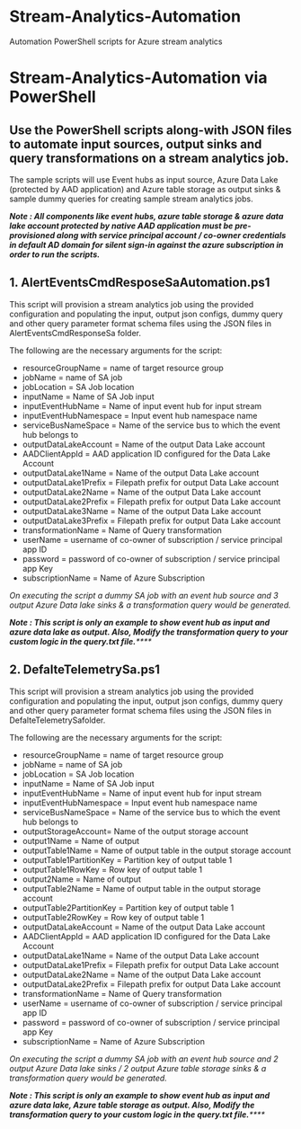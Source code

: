# Stream-Analytics-Automation
Automation PowerShell scripts for Azure stream analytics

# Stream-Analytics-Automation via PowerShell

## Use the PowerShell scripts along-with JSON files to automate input sources, output sinks and query transformations on a stream analytics job.

The sample scripts will use Event hubs as input source, Azure Data Lake (protected by AAD application) and Azure table storage as output sinks & sample dummy queries for creating sample stream analytics jobs.

_**Note : All components like event hubs, azure table storage & azure data lake account protected by native AAD application must be pre-provisioned along with service principal account / co-owner credentials in default AD domain for silent sign-in against the azure subscription in order to run the scripts.**_

## 1. AlertEventsCmdResposeSaAutomation.ps1

This script will provision a stream analytics job using the provided configuration and populating the input, output json configs, dummy query and other query parameter format schema files using the JSON files in AlertEventsCmdResponseSa folder.

The following are the necessary arguments for the script:

* resourceGroupName = name of target resource group
* jobName = name of SA job
* jobLocation = SA Job location
* inputName = Name of SA Job input
* inputEventHubName = Name of input event hub for input stream
* inputEventHubNamespace = Input event hub namespace name
* serviceBusNameSpace = Name of the service bus to which the event hub belongs to
* outputDataLakeAccount = Name of the output Data Lake account
* AADClientAppId = AAD application ID configured for the Data Lake Account 
* outputDataLake1Name = Name of the output Data Lake account
* outputDataLake1Prefix = Filepath prefix for output Data Lake account
* outputDataLake2Name = Name of the output Data Lake account
* outputDataLake2Prefix = Filepath prefix for output Data Lake account
* outputDataLake3Name = Name of the output Data Lake account
* outputDataLake3Prefix = Filepath prefix for output Data Lake account
* transformationName = Name of Query transformation
* userName = username of co-owner of subscription / service principal app ID
* password = password of co-owner of subscription / service principal app Key
* subscriptionName = Name of Azure Subscription

_On executing the script a dummy SA job with an event hub source and 3 output Azure Data lake sinks & a transformation query would be generated._

_**Note : This script is only an example to show event hub as input and azure data lake as output. Also, Modify the transformation query to your custom logic in the query.txt file.******_

## 2. DefalteTelemetrySa.ps1

This script will provision a stream analytics job using the provided configuration and populating the input, output json configs, dummy query and other query parameter format schema files using the JSON files in DefalteTelemetrySafolder.

The following are the necessary arguments for the script:

* resourceGroupName = name of target resource group
* jobName = name of SA job
* jobLocation = SA Job location
* inputName = Name of SA Job input
* inputEventHubName = Name of input event hub for input stream
* inputEventHubNamespace = Input event hub namespace name
* serviceBusNameSpace = Name of the service bus to which the event hub belongs to
* outputStorageAccount= Name of the output storage account
* output1Name = Name of output
* outputTable1Name = Name of output table in the output storage account
* outputTable1PartitionKey = Partition key of output table 1
* outputTable1RowKey = Row key of output table 1
* output2Name = Name of output
* outputTable2Name = Name of output table in the output storage account
* outputTable2PartitionKey = Partition key of output table 1
* outputTable2RowKey = Row key of output table 1
* outputDataLakeAccount = Name of the output Data Lake account
* AADClientAppId = AAD application ID configured for the Data Lake Account 
* outputDataLake1Name = Name of the output Data Lake account
* outputDataLake1Prefix = Filepath prefix for output Data Lake account
* outputDataLake2Name = Name of the output Data Lake account
* outputDataLake2Prefix = Filepath prefix for output Data Lake account
* transformationName = Name of Query transformation
* userName = username of co-owner of subscription / service principal app ID
* password = password of co-owner of subscription / service principal app Key
* subscriptionName = Name of Azure Subscription

_On executing the script a dummy SA job with an event hub source and 2 output Azure Data lake sinks / 2 output Azure table storage sinks & a transformation query would be generated._

_**Note : This script is only an example to show event hub as input and azure data lake, Azure table storage as output. Also, Modify the transformation query to your custom logic in the query.txt file.******_
